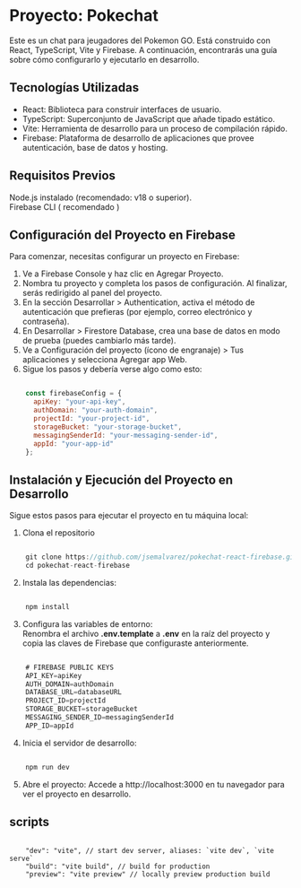 # Proyecto: Pokechat
Este es un chat para jeugadores del Pokemon GO. Está construido con React, TypeScript, Vite y Firebase. A continuación, encontrarás una guía sobre cómo configurarlo y ejecutarlo en desarrollo.

## Tecnologías Utilizadas
- React: Biblioteca para construir interfaces de usuario.
- TypeScript: Superconjunto de JavaScript que añade tipado estático.
- Vite: Herramienta de desarrollo para un proceso de compilación rápido.
- Firebase: Plataforma de desarrollo de aplicaciones que provee autenticación, base de datos y hosting.

## Requisitos Previos
Node.js instalado (recomendado: v18 o superior).  
Firebase CLI ( recomendado )

## Configuración del Proyecto en Firebase

Para comenzar, necesitas configurar un proyecto en Firebase:

1. Ve a Firebase Console y haz clic en Agregar Proyecto.
2. Nombra tu proyecto y completa los pasos de configuración. Al finalizar, serás redirigido al panel del proyecto.
3. En la sección Desarrollar > Authentication, activa el método de autenticación que prefieras (por ejemplo, correo electrónico y contraseña).
4. En Desarrollar > Firestore Database, crea una base de datos en modo de prueba (puedes cambiarlo más tarde).
5. Ve a Configuración del proyecto (ícono de engranaje) > Tus aplicaciones y selecciona Agregar app Web.
6. Sigue los pasos y debería verse algo como esto:

```javascript

    const firebaseConfig = {
      apiKey: "your-api-key",
      authDomain: "your-auth-domain",
      projectId: "your-project-id",
      storageBucket: "your-storage-bucket",
      messagingSenderId: "your-messaging-sender-id",
      appId: "your-app-id"
    };

```
## Instalación y Ejecución del Proyecto en Desarrollo
Sigue estos pasos para ejecutar el proyecto en tu máquina local:
1. Clona el repositorio
```javascript

    git clone https://github.com/jsemalvarez/pokechat-react-firebase.git
    cd pokechat-react-firebase

```
2. Instala las dependencias:
```javascript

    npm install

```
3. Configura las variables de entorno:  
Renombra el archivo __.env.template__ a __.env__ en la raíz del proyecto y copia las claves de Firebase que configuraste anteriormente.
```javascript

    # FIREBASE PUBLIC KEYS
    API_KEY=apiKey
    AUTH_DOMAIN=authDomain
    DATABASE_URL=databaseURL
    PROJECT_ID=projectId
    STORAGE_BUCKET=storageBucket
    MESSAGING_SENDER_ID=messagingSenderId
    APP_ID=appId

```
4. Inicia el servidor de desarrollo:
```javascript

    npm run dev

```
5. Abre el proyecto:
Accede a http://localhost:3000 en tu navegador para ver el proyecto en desarrollo.

## scripts
```

    "dev": "vite", // start dev server, aliases: `vite dev`, `vite serve`
    "build": "vite build", // build for production
    "preview": "vite preview" // locally preview production build

```
